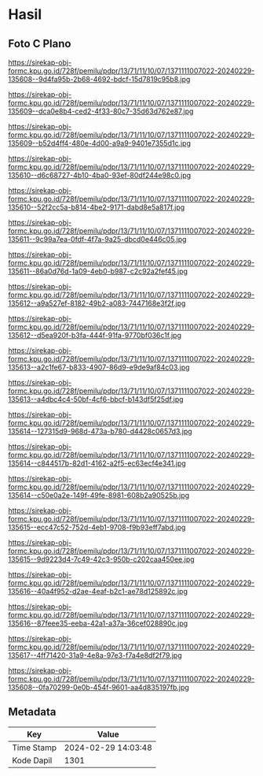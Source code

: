 # Hasil

## Foto C Plano

https://sirekap-obj-formc.kpu.go.id/728f/pemilu/pdpr/13/71/11/10/07/1371111007022-20240229-135608--9d4fa95b-2b68-4692-bdcf-15d7819c95b8.jpg

https://sirekap-obj-formc.kpu.go.id/728f/pemilu/pdpr/13/71/11/10/07/1371111007022-20240229-135609--dca0e8b4-ced2-4f33-80c7-35d63d762e87.jpg

https://sirekap-obj-formc.kpu.go.id/728f/pemilu/pdpr/13/71/11/10/07/1371111007022-20240229-135609--b52d4ff4-480e-4d00-a9a9-9401e7355d1c.jpg

https://sirekap-obj-formc.kpu.go.id/728f/pemilu/pdpr/13/71/11/10/07/1371111007022-20240229-135610--d6c68727-4b10-4ba0-93ef-80df244e98c0.jpg

https://sirekap-obj-formc.kpu.go.id/728f/pemilu/pdpr/13/71/11/10/07/1371111007022-20240229-135610--52f2cc5a-b814-4be2-9171-dabd8e5a817f.jpg

https://sirekap-obj-formc.kpu.go.id/728f/pemilu/pdpr/13/71/11/10/07/1371111007022-20240229-135611--9c99a7ea-0fdf-4f7a-9a25-dbcd0e446c05.jpg

https://sirekap-obj-formc.kpu.go.id/728f/pemilu/pdpr/13/71/11/10/07/1371111007022-20240229-135611--86a0d76d-1a09-4eb0-b987-c2c92a2fef45.jpg

https://sirekap-obj-formc.kpu.go.id/728f/pemilu/pdpr/13/71/11/10/07/1371111007022-20240229-135612--a9a527ef-8182-49b2-a083-7447168e3f2f.jpg

https://sirekap-obj-formc.kpu.go.id/728f/pemilu/pdpr/13/71/11/10/07/1371111007022-20240229-135612--d5ea920f-b3fa-444f-91fa-9770bf036c1f.jpg

https://sirekap-obj-formc.kpu.go.id/728f/pemilu/pdpr/13/71/11/10/07/1371111007022-20240229-135613--a2c1fe67-b833-4907-86d9-e9de9af84c03.jpg

https://sirekap-obj-formc.kpu.go.id/728f/pemilu/pdpr/13/71/11/10/07/1371111007022-20240229-135613--a4dbc4c4-50bf-4cf6-bbcf-b143df5f25df.jpg

https://sirekap-obj-formc.kpu.go.id/728f/pemilu/pdpr/13/71/11/10/07/1371111007022-20240229-135614--127315d9-968d-473a-b780-d4428c0657d3.jpg

https://sirekap-obj-formc.kpu.go.id/728f/pemilu/pdpr/13/71/11/10/07/1371111007022-20240229-135614--c844517b-82d1-4162-a2f5-ec63ecf4e341.jpg

https://sirekap-obj-formc.kpu.go.id/728f/pemilu/pdpr/13/71/11/10/07/1371111007022-20240229-135614--c50e0a2e-149f-49fe-8981-608b2a90525b.jpg

https://sirekap-obj-formc.kpu.go.id/728f/pemilu/pdpr/13/71/11/10/07/1371111007022-20240229-135615--ecc47c52-752d-4eb1-9708-f9b93eff7abd.jpg

https://sirekap-obj-formc.kpu.go.id/728f/pemilu/pdpr/13/71/11/10/07/1371111007022-20240229-135615--9d9223d4-7c49-42c3-950b-c202caa450ee.jpg

https://sirekap-obj-formc.kpu.go.id/728f/pemilu/pdpr/13/71/11/10/07/1371111007022-20240229-135616--40a4f952-d2ae-4eaf-b2c1-ae78d125892c.jpg

https://sirekap-obj-formc.kpu.go.id/728f/pemilu/pdpr/13/71/11/10/07/1371111007022-20240229-135616--87feee35-eeba-42a1-a37a-36cef028890c.jpg

https://sirekap-obj-formc.kpu.go.id/728f/pemilu/pdpr/13/71/11/10/07/1371111007022-20240229-135617--4ff71420-31a9-4e8a-97e3-f7a4e8df2f79.jpg

https://sirekap-obj-formc.kpu.go.id/728f/pemilu/pdpr/13/71/11/10/07/1371111007022-20240229-135608--0fa70299-0e0b-454f-9601-aa4d835197fb.jpg


## Metadata

| Key        | Value               |
| ---------- | ------------------- |
| Time Stamp | 2024-02-29 14:03:48 |
| Kode Dapil | 1301                |



